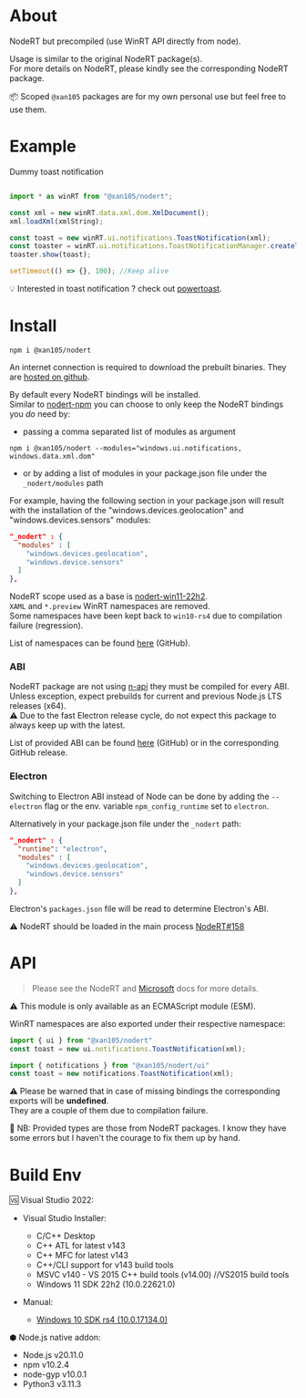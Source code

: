 About
=====

NodeRT but precompiled (use WinRT API directly from node).

Usage is similar to the original NodeRT package(s).<br />
For more details on NodeRT, please kindly see the corresponding NodeRT package.

📦 Scoped `@xan105` packages are for my own personal use but feel free to use them.

Example
=======

Dummy toast notification

```js

import * as winRT from "@xan105/nodert";

const xml = new winRT.data.xml.dom.XmlDocument();
xml.loadXml(xmlString);

const toast = new winRT.ui.notifications.ToastNotification(xml);
const toaster = winRT.ui.notifications.ToastNotificationManager.createToastNotifier(appID);
toaster.show(toast);

setTimeout(() => {}, 100); //Keep alive
```

💡 Interested in toast notification ? check out [powertoast](https://www.npmjs.com/package/powertoast).

Install
=======

```
npm i @xan105/nodert
```

An internet connection is required to download the prebuilt binaries. They are [hosted on github](https://github.com/xan105/node-nodeRT/releases).

By default every NodeRT bindings will be installed.<br />
Similar to [nodert-npm](https://github.com/NodeRT/nodert-npm/) you can choose to only keep the NodeRT bindings you _do_ need by: 

- passing a comma separated list of modules as argument

```
npm i @xan105/nodert --modules="windows.ui.notifications, windows.data.xml.dom"
```

- or by adding a list of modules in your package.json file under the `_nodert/modules` path

For example, having the following section in your package.json will result with the installation of the "windows.devices.geolocation" and "windows.devices.sensors" modules:

```json
"_nodert" : {
  "modules" : [
    "windows.devices.geolocation",
    "windows.device.sensors"
  ]
},
```

NodeRT scope used as a base is [nodert-win11-22h2](https://www.npmjs.com/search?q=@nodert-win11-22h2).<br />
`XAML` and `*.preview` WinRT namespaces are removed.<br />
Some namespaces have been kept back to `win10-rs4` due to compilation failure (regression).

List of namespaces can be found [here](https://github.com/xan105/node-nodeRT/tree/main/packages) (GitHub).

### ABI

NodeRT package are not using [n-api](https://nodejs.org/api/n-api.html#node-api) they must be compiled for every ABI.<br />
Unless exception, expect prebuilds for current and previous Node.js LTS releases (x64).<br />
⚠️ Due to the fast Electron release cycle, do not expect this package to always keep up with the latest.

List of provided ABI can be found [here](https://github.com/xan105/node-nodeRT/blob/main/integrity.json) (GitHub) or in the corresponding GitHub release.

### Electron

Switching to Electron ABI instead of Node can be done by adding the `--electron` flag or the env. variable `npm_config_runtime` set to `electron`.<br />

Alternatively in your package.json file under the `_nodert` path:

```json
"_nodert" : {
  "runtime": "electron",
  "modules" : [
    "windows.devices.geolocation",
    "windows.device.sensors"
  ]
},
```

Electron's `packages.json` file will be read to determine Electron's ABI.

⚠️ NodeRT should be loaded in the main process [NodeRT#158](https://github.com/NodeRT/NodeRT/issues/158)

API
===

> Please see the NodeRT and [Microsoft](https://learn.microsoft.com/en-us/uwp/api/) docs for more details.

⚠️  This module is only available as an ECMAScript module (ESM).

WinRT namespaces are also exported under their respective namespace:

```js
import { ui } from "@xan105/nodert" 
const toast = new ui.notifications.ToastNotification(xml);

import { notifications } from "@xan105/nodert/ui" 
const toast = new notifications.ToastNotification(xml);
```

⚠️ Please be warned that in case of missing bindings the corresponding exports will be **undefined**.<br />
They are a couple of them due to compilation failure.

🐞 NB: Provided types are those from NodeRT packages. I know they have some errors but I haven't the courage to fix them up by hand.

Build Env
=========

🆚 Visual Studio 2022:

  + Visual Studio Installer:
    - C/C++ Desktop
    - C++ ATL for latest v143
    - C++ MFC for latest v143
    - C++/CLI support for v143 build tools
    - MSVC v140 - VS 2015 C++ build tools (v14.00) //VS2015 build tools
    - Windows 11 SDK 22h2 (10.0.22621.0)
  
  + Manual:
    - [Windows 10 SDK rs4 (10.0.17134.0)](https://go.microsoft.com/fwlink/p/?linkid=870807)

    
⬢ Node.js native addon:

  - Node.js v20.11.0
  - npm v10.2.4
  - node-gyp v10.0.1
  - Python3 v3.11.3
